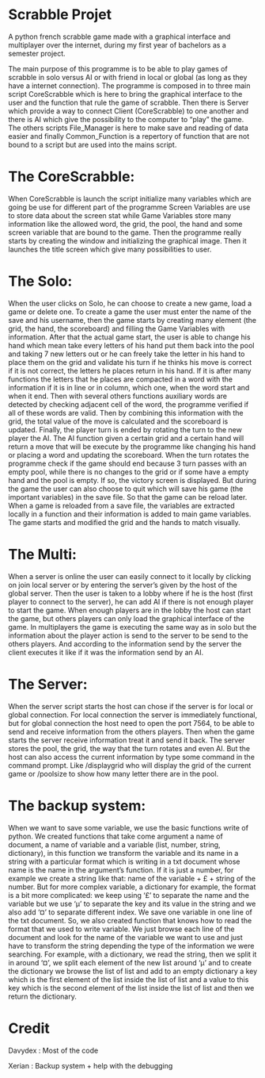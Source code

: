 # Scrabble Projet
A python french scrabble game made with a graphical interface and multiplayer over the internet, during my first year of bachelors as a semester project.


The main purpose of this programme is to be able to play games of scrabble in solo versus AI or with friend in local or global (as long as they have a internet connection).
The programme is composed in to three main script CoreScrabble which is here to bring the graphical interface to the user and the function that rule the game of scrabble. Then there is Server which provide a way to connect Client (CoreScrabble) to one another and there is AI which give the possibility to the computer to “play” the game. The others scripts File_Manager is here to make save and reading of data easier and finally Common_Function is a repertory of function that are not bound to a script but are used into the mains script.

# The CoreScrabble:    
When CoreScrabble is launch the script initialize many variables which are going be use for different part of the programme Screen Variables are use to store data about the screen stat while Game Variables store many information like the allowed word, the grid, the pool, the hand and some screen variable that are bound to the game.
Then the programme really starts by creating the window and initializing the graphical image. Then it launches the title screen which give many possibilities to user.
# The Solo:
When the user clicks on Solo, he can choose to create a new game, load a game or delete one. To create a game the user must enter the name of the save and his username, then the game starts by creating many element (the grid, the hand, the scoreboard) and filling the Game Variables with information. After that the actual game start, the user is able to change his hand which mean take every letters of his hand put them back into the pool and taking 7 new letters out or he can freely take the letter in his hand to place them on the grid and validate his turn if he thinks his move is correct if it is not correct, the letters he places return in his hand. If it is after many functions the letters that he places are compacted in a word with the information if it is in line or in column, which one, when the word start and when it end. Then with several others functions auxiliary words are detected by checking adjacent cell of the word, the programme verified if all of these words are valid. Then by combining this information with the grid, the total value of the move is calculated and the scoreboard is updated. Finally, the player turn is ended by rotating the turn to the new player the AI. The AI function given a certain grid and a certain hand will return a move that will be execute by the programme like changing his hand or placing a word and updating the scoreboard. When the turn rotates the programme check if the game should end because 3 turn passes with an empty pool, while there is no changes to the grid or if some have a empty hand and the pool is empty. If so, the victory screen is displayed. But during the game the user can also choose to quit which will save his game (the important variables) in the save file. So that the game can be reload later.
When a game is reloaded from a save file, the variables are extracted locally in a function and their information is added to main game variables. The game starts and modified the grid and the hands to match visually.
# The Multi:
When a server is online the user can easily connect to it locally by clicking on join local server or by entering the server’s given by the host of the global server. Then the user is taken to a lobby where if he is the host (first player to connect to the server), he can add AI if there is not enough player to start the game. When enough players are in the lobby the host can start the game, but others players can only load the graphical interface of the game.
In multiplayers the game is executing the same way as in solo but the information about the player action is send to the server to be send to the others players. And according to the information send by the server the client executes it like if it was the information send by an AI.

# The Server:
When the server script starts the host can chose if the server is for local or global connection. For local connection the server is immediately functional, but for global connection the host need to open the port 7564, to be able to send and receive information from the others players. Then when the game starts the server receive information treat it and send it back. The server stores the pool, the grid, the way that the turn rotates and even AI. But the host can also access the current information by type some command in the command prompt. Like /displaygrid who will display the grid of the current game or /poolsize to show how many letter there are in the pool.

# The backup system:
When we want to save some variable, we use the basic functions write of python. We created functions that take come argument a name of document, a name of variable and a variable (list, number, string, dictionary), in this function we transform the variable and its name in a string with a particular format which is writing in a txt document whose name is the name in the argument’s function. If it is just a number, for example we create a string like that: name of the variable + £ + string of the number. But for more complex variable, a dictionary for example, the format is a bit more complicated: we keep using ‘£’ to separate the name and the variable but we use ‘µ’ to separate the key and its value in the string and we also add ‘¤’ to separate different index. 
We save one variable in one line of the txt document.
So, we also created function that knows how to read the format that we used to write variable. We just browse each line of the document and look for the name of the variable we want to use and just have to transform the string depending the type of the information we were searching. For example, with a dictionary, we  read the string, then we split it in around ‘¤’, we split each element of the new list around ‘µ’ and to create the dictionary we browse the list of list and add to an empty dictionary a key which is the first element of the list inside the list of list and a value to this key which is the second element of the list inside the list of list and then we return the dictionary.

# Credit
Davydex : Most of the code

Xerian : Backup system + help with the debugging
